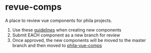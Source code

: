 # revue-comps

A place to review vue components for phila projects.

1. Use these [guidelines](https://github.com/CityOfPhiladelphia/revue-comps/wiki/Guidelines) when creating new components
2. Submit EACH component as a new branch for review
3. Once approved, the new components will be moved to the master branch and then moved to [phila-vue-comps](https://github.com/CityOfPhiladelphia/phila-vue-comps)


